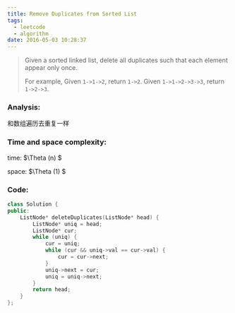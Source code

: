 ```yaml
---
title: Remove Duplicates from Sorted List
tags:
  - leetcode
  - algorithm
date: 2016-05-03 10:28:37
---
```

>
>Given a sorted linked list, delete all duplicates such that each element appear only once.
>
>For example,
>Given `1->1->2`, return `1->2`.
>Given `1->1->2->3->3`, return `1->2->3`.
>

### Analysis:
和数组遍历去重复一样
### Time and space complexity:
time: $\Theta (n) $

space: $\Theta (1) $
### Code:
```cpp
class Solution {
public:
    ListNode* deleteDuplicates(ListNode* head) {
        ListNode* uniq = head;
        ListNode* cur;
        while (uniq) {
            cur = uniq;
            while (cur && uniq->val == cur->val) {
                cur = cur->next;
            }
            uniq->next = cur;
            uniq = uniq->next;
        }
        return head;
    }
};
```
